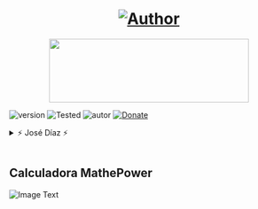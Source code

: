 <h1 align="center"><a href="https://github.com/piratainformatico2"><img title="Author" src="https://img.shields.io/badge/Author-⍣᭕ᬁ᭖José Díaz᭖᭕ᬁ⍣-svg?style=for-the-badge&logo=github"></a></h1>

<p align="center"><img src="https://github.com/piratainformatico2/packages/blob/main/Images/20210928_223304.gif" width="360" height="115"/> </p>

![version]
![Tested]
![autor]
[![Donate](https://img.shields.io/badge/Donate-PayPal-green.svg)](https://www.paypal.com)

<details>
<summary> ⚡ José Díaz ⚡ </summary>
<br>

- Hola Que tal soy José Díaz o sharkcode Mi objetivo es ser reconocido en la comunidad de la programación ⚡

- Si deseas contactarme >>> +52 2283821202 (MX) 🇲🇽

- Si deseas apoyarme con una estrella en mis repositorios >>> [sharkcode](https://github.com/piratainformatico2)
</details>
</br>

## Calculadora MathePower
![Image Text](https://github.com/piratainformatico2/MathePower/blob/main/img/IMG_20211228_124110_606.jpg)

<!-- NO COPIAR, JOSÉ DÍAZ It's the beast -->
[version]: https://img.shields.io/badge/Versi%C3%B3n-Script%3A%20V.1.0-green
[Tested]:https://img.shields.io/badge/Tested%3A-Windows%20%26%20Termux(no)-blue
[autor]: https://img.shields.io/badge/Author-%40⍣᭕ᬁ᭖José_Díaz᭖᭕ᬁ⍣-red
